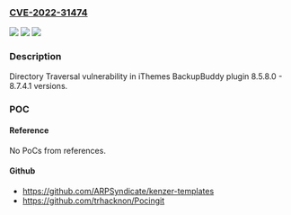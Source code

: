 ### [CVE-2022-31474](https://cve.mitre.org/cgi-bin/cvename.cgi?name=CVE-2022-31474)
![](https://img.shields.io/static/v1?label=Product&message=BackupBuddy&color=blue)
![](https://img.shields.io/static/v1?label=Version&message=n%2Fa&color=blue)
![](https://img.shields.io/static/v1?label=Vulnerability&message=CWE-22%20Improper%20Limitation%20of%20a%20Pathname%20to%20a%20Restricted%20Directory%20('Path%20Traversal')&color=brighgreen)

### Description

Directory Traversal vulnerability in iThemes BackupBuddy plugin 8.5.8.0 - 8.7.4.1 versions.

### POC

#### Reference
No PoCs from references.

#### Github
- https://github.com/ARPSyndicate/kenzer-templates
- https://github.com/trhacknon/Pocingit

